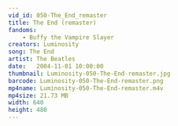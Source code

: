 ```yaml
---
vid_id: 050-The_End_remaster
title: The End (remaster)
fandoms:
    - Buffy the Vampire Slayer
creators: Luminosity
song: The End
artist: The Beatles
date:   2004-11-01 10:00:00
thumbnail: Luminosity-050-The-End-remaster.jpg
barcode: Luminosity-050-The-End-remaster.png
mp4name: Luminosity-050-The-End-remaster.m4v
mp4size: 21.73 MB
width: 640
height: 480
---
```



  